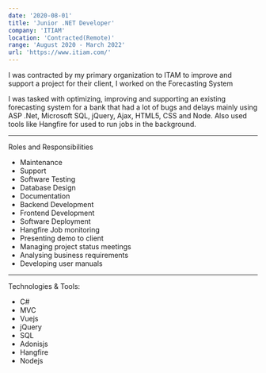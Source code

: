```yaml
---
date: '2020-08-01'
title: 'Junior .NET Developer'
company: 'ITIAM'
location: 'Contracted(Remote)'
range: 'August 2020 - March 2022'
url: 'https://www.itiam.com/'
---
```

I was contracted by my primary organization to ITAM to improve and support a project for their client, I worked on the Forecasting System

I was tasked with optimizing, improving and supporting an existing forecasting system for a bank that had a lot of bugs and delays mainly using ASP .Net, Microsoft SQL, jQuery, Ajax, HTML5, CSS and Node. Also used tools like Hangfire for used to run jobs in the background.

---
Roles and Responsibilities

- Maintenance
- Support
- Software Testing
- Database Design
- Documentation
- Backend Development
- Frontend Development
- Software Deployment
- Hangfire Job monitoring
- Presenting demo to client
- Managing project status meetings
- Analysing business requirements
- Developing user manuals

---
Technologies & Tools:
- C# 
- MVC 
- Vuejs
- jQuery
- SQL 
- Adonisjs
- Hangfire
- Nodejs
